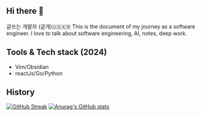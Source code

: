 
## Hi there 👋
<!-- <div id="badges">
  <a href="https://www.linkedin.com/in/joonhyeok-ahn/">
    <img src="https://img.shields.io/badge/LinkedIn-blue?style=for-the-badge&logo=linkedin&logoColor=white" alt="LinkedIn Badge"/>
  </a>
  <a href="https://twitter.com/bitethecode">
    <img src="https://img.shields.io/badge/Twitter-blue?style=for-the-badge&logo=twitter&logoColor=white" alt="Twitter Badge"/>
  </a>
</div -->

글쓰는 개발자 (글개)🇺🇸🇰🇷 This is the document of my journey as a software engineer. I love to talk about software engineering, AI, notes, deep work. 

## Tools & Tech stack (2024)
- Vim/Obsidian
- reactJs/Go/Python

## History 
[![GitHub Streak](https://streak-stats.demolab.com/?user=bitethecode&theme=dark&fire=fff)](https://git.io/streak-stats)
[![Anurag's GitHub stats](https://github-readme-stats.vercel.app/api?username=bitethecode&count_private=true&show_icons=true&theme=dark)](https://github.com/anuraghazra/github-readme-stats)

